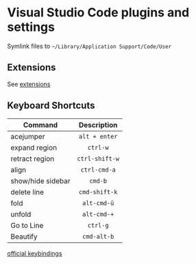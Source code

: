 # Visual Studio Code plugins and settings
Symlink files to `~/Library/Application Support/Code/User`

## Extensions
See [extensions](https://github.com/davidyezsetz/.vscode/tree/master/extensions)

## Keyboard Shortcuts

| Command              | Description             |
|----------------------|:-----------------------:|
| acejumper            | `alt + enter`           |
| expand region        | `ctrl-w`                |
| retract region       | `ctrl-shift-w`          |
| align                | `ctrl-cmd-a`            |
| show/hide sidebar    | `cmd-b`                 |
| delete line          | `cmd-shift-k`           |
| fold                 | `alt-cmd-ü`             |
| unfold               | `alt-cmd-+`             |
| Go to Line           | `ctrl-g`                |
| Beautify             | `cmd-alt-b`             |

[official keybindings](https://code.visualstudio.com/docs/customization/keybindings)

